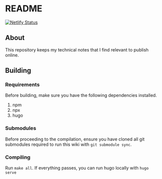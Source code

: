 # README

[![Netlify Status](https://api.netlify.com/api/v1/badges/4213b392-92bb-4a2b-ac04-98e5c3fff2bb/deploy-status)](https://app.netlify.com/sites/technoteswiki/deploys)

## About

This repository keeps my technical notes that I find relevant to publish online.

## Building

### Requirements

Before building, make sure you have the following dependencies installed.

1. npm
2. npx
3. hugo

### Submodules

Before proceeding to the compilation, ensure you have cloned all git submodules required to run this wiki with `git submodule sync`.

### Compiling

Run `make all`. If everything passes, you can run hugo locally with `hugo serve`
